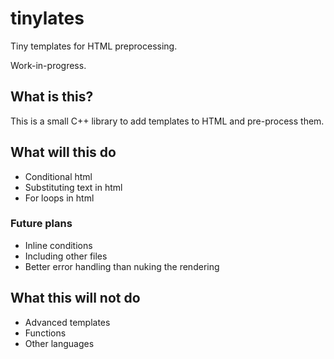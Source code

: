 # tinylates
Tiny templates for HTML preprocessing.

Work-in-progress.

## What is this?

This is a small C++ library to add templates to HTML and pre-process them.

## What will this do

- Conditional html
- Substituting text in html
- For loops in html

### Future plans

- Inline conditions
- Including other files
- Better error handling than nuking the rendering

## What this will not do

- Advanced templates
- Functions
- Other languages
